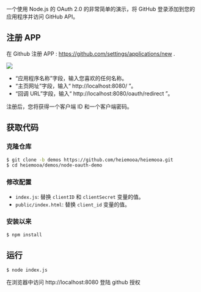一个使用 Node.js 的 OAuth 2.0 的非常简单的演示，将 GitHub 登录添加到您的应用程序并访问 GitHub API。

## 注册 APP

在 Github 注册 APP : https://github.com/settings/applications/new .

![](https://hfscdn.vercel.app/blog/image/oauth-github-app.png)

- “应用程序名称”字段，输入您喜欢的任何名称。
- “主页网址”字段，输入“ http://localhost:8080/ ”。
- “回调 URL”字段，输入“ http://localhost:8080/oauth/redirect ”。

注册后，您将获得一个客户端 ID 和一个客户端密码。

## 获取代码

### 克隆仓库

```bash
$ git clone -b demos https://github.com/heiemooa/heiemooa.git
$ cd heiemooa/demos/node-oauth-demo
```

### 修改配置

- `index.js`: 替换 `clientID` 和 `clientSecret` 变量的值。
- `public/index.html`: 替换 `client_id` 变量的值。

### 安装以来

```bash
$ npm install
```

## 运行

```bash
$ node index.js
```

在浏览器中访问 http://localhost:8080 登陆 github 授权
